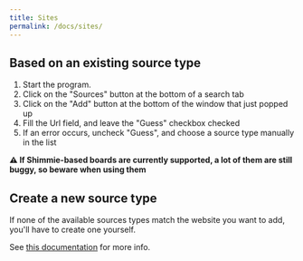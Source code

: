 ```yaml
---
title: Sites
permalink: /docs/sites/
---
```



## Based on an existing source type

1. Start the program.
2. Click on the "Sources" button at the bottom of a search tab
3. Click on the "Add" button at the bottom of the window that just popped up
4. Fill the Url field, and leave the "Guess" checkbox checked
5. If an error occurs, uncheck "Guess", and choose a source type manually in the list

**⚠️ If Shimmie-based boards are currently supported, a lot of them are still buggy, so beware when using them**


## Create a new source type

If none of the available sources types match the website you want to add, you'll have to create one yourself.

See [this documentation](source.md) for more info.